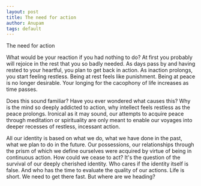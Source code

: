 ```yaml
---
layout: post
title: The need for action
author: Anupam
tags: default
--- 
```

The need for action

What would be your reaction if you had nothing to do? At first you probably will rejoice in the rest that you so badly needed. As days pass by and having rested to your heartful, you plan to get back in action. As inaction prolongs, you start feeling restless. Being at rest feels like punishment. Being at peace is no longer desirable. Your longing for the cacophony of life increases as time passes.

Does this sound familiar? Have you ever wondered what causes this? Why is the mind so deeply addicted to action, why intellect feels restless as the peace prolongs. Ironical as it may sound, our attempts to acquire peace through meditation or spirituality are only meant to enable our voyages into deeper recesses of restless, incessant action.

All our identity is based on what we do, what we have done in the past, what we plan to do in the future. Our possessions, our relationships through the prism of which we define ourselves were acquired by virtue of being in continuous action. How could we cease to act? It's the question of the survival of our deeply cherished identity. Who cares if the identity itself is false. And who has the time to evaluate the quality of our actions. Life is short. We need to get there fast. But where are we heading?